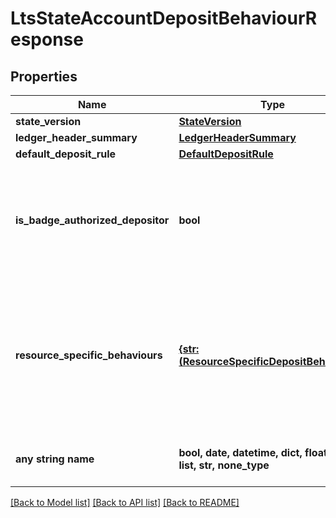 # LtsStateAccountDepositBehaviourResponse


## Properties
Name | Type | Description | Notes
------------ | ------------- | ------------- | -------------
**state_version** | [**StateVersion**](StateVersion.md) |  | 
**ledger_header_summary** | [**LedgerHeaderSummary**](LedgerHeaderSummary.md) |  | 
**default_deposit_rule** | [**DefaultDepositRule**](DefaultDepositRule.md) |  | 
**is_badge_authorized_depositor** | **bool** | Whether the input &#x60;badge&#x60; belongs to the account&#39;s set of authorized depositors. This field will only be present if any badge was passed in the request.  | [optional] 
**resource_specific_behaviours** | [**{str: (ResourceSpecificDepositBehaviour,)}**](ResourceSpecificDepositBehaviour.md) | A map from one of the input &#x60;resource_addresses&#x60; to its specific deposit behavior configured for this account. This field will only be present if an array of specific resource addresses was passed in the request (even if empty).  | [optional] 
**any string name** | **bool, date, datetime, dict, float, int, list, str, none_type** | any string name can be used but the value must be the correct type | [optional]

[[Back to Model list]](../README.md#documentation-for-models) [[Back to API list]](../README.md#documentation-for-api-endpoints) [[Back to README]](../README.md)


